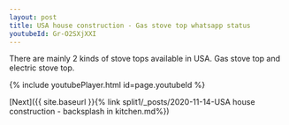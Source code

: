 ```yaml
---
layout: post
title: USA house construction - Gas stove top whatsapp status
youtubeId: Gr-O2SXjXXI
---
```


There are mainly 2 kinds of stove tops available in USA. Gas stove top and electric stove top. 

{% include youtubePlayer.html id=page.youtubeId %}

[Next]({{ site.baseurl }}{% link split1/_posts/2020-11-14-USA house construction - backsplash in kitchen.md%})
